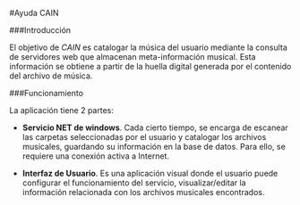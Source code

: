 #Ayuda CAIN

###Introducción 

El objetivo de *CAIN* es catalogar la música del usuario mediante la consulta de servidores web que almacenan 
meta-información musical. Esta información se obtiene a partir de la huella digital generada por el contenido del archivo de música. 

###Funcionamiento

La aplicación tiene 2 partes:

* **Servicio NET de windows**. Cada cierto tiempo, se encarga de escanear las carpetas seleccionadas por el usuario y catalogar 
los archivos musicales, guardando su información en la base de datos. Para ello, se requiere una conexión activa a Internet.

* **Interfaz de Usuario**. Es una aplicación visual donde el usuario puede configurar el funcionamiento del servicio, visualizar/editar la información relacionada con los archivos musicales encontrados.

